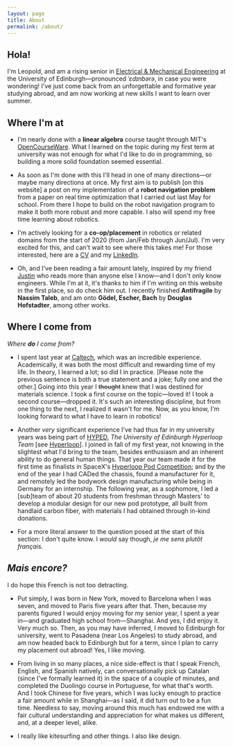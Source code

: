 ```yaml
---
layout: page
title: About
permalink: /about/
---
```


## Hola!

I'm Leopold, and am a rising senior in [Electrical & Mechanical Engineering](https://www.ed.ac.uk/studying/undergraduate/degrees/index.php?action=programme&code=HHH6) at the University of Edinburgh—pronounced _ˈɛdɪnbərə_, in case you were wondering!
I've just come back from an unforgettable and formative year studying abroad, and am now working at new skills I want to learn over summer.

## Where I'm at
* I'm nearly done with a **linear algebra** course taught through MIT's [OpenCourseWare](https://ocw.mit.edu/courses/mathematics/18-06-linear-algebra-spring-2010/). What I learned on the topic during my first term at university was not enough for what I'd like to do in programming, so building a more solid foundation seemed essential.

* As soon as I'm done with this I'll head in one of many directions—or maybe many directions at once. My first aim is to publish \[on this website] a post on my implementation of a **robot navigation problem** from a paper on real time optimization that I carried out last May for school. From there I hope to build on the robot navigation program to make it both more robust and more capable. I also will spend my free time learning about robotics.

* I'm actively looking for a **co-op/placement** in robotics or related domains from the start of 2020 (from Jan/Feb through Jun/Jul). I'm very excited for this, and can't wait to see where this takes me! For those interested, here are a [CV](https://www.visualcv.com/leopold-t/) and my [LinkedIn](www.linkedin.com/in/leopold-t).

* Oh, and I've been reading a fair amount lately, inspired by my friend [Justin](https://glibert.io/) who reads more than anyone else I know—and I don't only know engineers. While I'm at it, it's thanks to him if I'm writing on this website in the first place, so do check him out. I recently finished **Antifragile** by **Nassim Taleb**, and am onto **Gödel, Escher, Bach** by **Douglas Hofstadter**, among other works.

## Where I come from
_Where __do__ I come from?_

* I spent last year at [Caltech](https://www.caltech.edu/), which was an incredible experience. Academically, it was both the most difficult and rewarding time of my life. In theory, I learned a lot; so did I in practice. \[Please note the previous sentence is both a true statement and a joke; fully one and the other.] Going into this year I ~~thought~~ knew that I was destined for materials science. I took a first course on the topic—loved it! I took a second course—dropped it. It's such an interesting discipline, but from one thing to the next, I realized it wasn't for me. Now, as you know, I'm looking forward to what I have to learn in robotics!

* Another _very_ significant experience I've had thus far in my university years was being part of [HYPED](https://hyp-ed.com/), _The University of Edinburgh Hyperloop Team_ \[see [Hyperloop](https://en.m.wikipedia.org/wiki/Hyperloop)]. I joined in fall of my first year, not knowing in the slightest what I'd bring to the team, besides enthusiasm and an inherent ability to do general human things. That year our team made it for the first time as finalists in SpaceX's [Hyperloop Pod Competition](https://www.spacex.com/hyperloop); and by the end of the year I had CADed the chassis, found a manufacturer for it, and remotely led the bodywork design manufacturing while being in Germany for an internship. The following year, as a sophomore, I led a \[sub]team of about 20 students from freshman through Masters' to develop a modular design for our new pod prototype, all built from handlaid carbon fiber, with materials I had obtained through in-kind donations.

* For a more literal answer to the question posed at the start of this section: I don't quite know. I _would_ say though, _je me sens plutôt français._

## _Mais encore?_
I do hope this French is not too detracting.

* Put simply, I was born in New York, moved to Barcelona when I was seven, and moved to Paris five years after that. Then, because my parents figured I would enjoy moving for my senior year, I spent a year in—and graduated high school from—Shanghai. And yes, I did enjoy it. Very much so. Then, as you may have inferred, I moved to Edinburgh for university, went to Pasadena (near Los Angeles) to study abroad, and am now headed back to Edinburgh but for a term, since I plan to carry my placement out abroad! Yes, I like moving.

* From living in so many places, a nice side-effect is that I speak French, English, and Spanish natively, can conversationally pick up Catalan (since I've formally learned it) in the space of a couple of minutes, and completed the Duolingo course in Portuguese, for what that's worth. And I took Chinese for five years, which I was lucky enough to practice a fair amount while in Shanghai—as I said, it did turn out to be a fun time. Needless to say, moving around this much has endowed me with a fair cultural understanding and appreciation for what makes us different, and, at a deeper level, alike.

* I really like kitesurfing and other things. I also like design.

<!--- [email@domain.com](mailto:email@domain.com) --->
